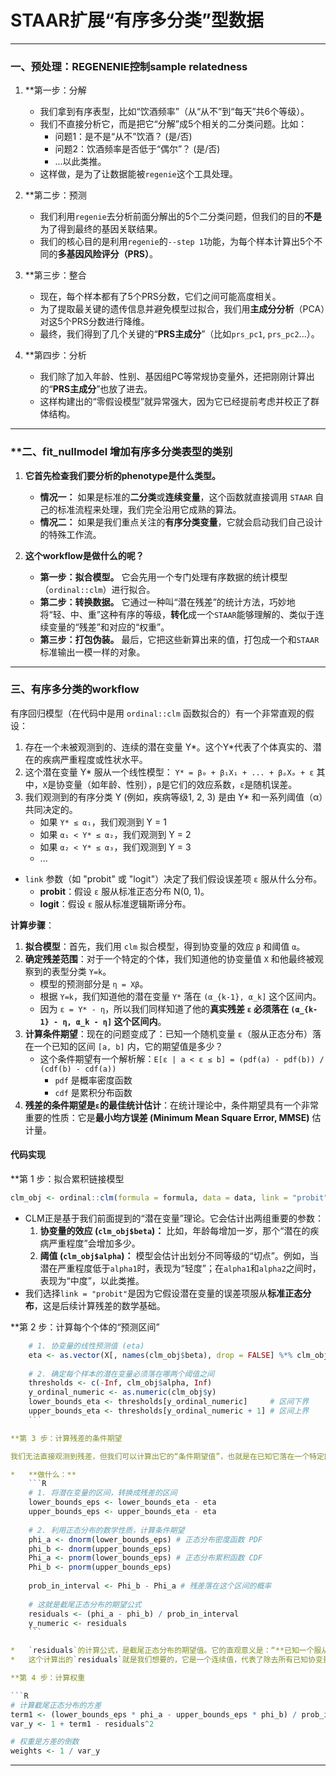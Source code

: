 # STAAR扩展“有序多分类”型数据

---
### 一、预处理：REGENENIE控制sample relatedness

1.  **第一步：分解 
    *   我们拿到有序表型，比如“饮酒频率”（从“从不”到“每天”共6个等级）。
    *   我们不直接分析它，而是把它“分解”成5个相关的二分类问题。比如：
        *   问题1：是不是“从不”饮酒？ (是/否)
        *   问题2：饮酒频率是否低于“偶尔”？ (是/否)
        *   ...以此类推。
    *   这样做，是为了让数据能被`regenie`这个工具处理。

2.  **第二步：预测
    *   我们利用`regenie`去分析前面分解出的5个二分类问题，但我们的目的**不是**为了得到最终的基因关联结果。
    *   我们的核心目的是利用`regenie`的`--step 1`功能，为每个样本计算出5个不同的**多基因风险评分（PRS）**。

3.  **第三步：整合
    *   现在，每个样本都有了5个PRS分数，它们之间可能高度相关。
    *   为了提取最关键的遗传信息并避免模型过拟合，我们用**主成分分析**（PCA）对这5个PRS分数进行降维。
    *   最终，我们得到了几个关键的“**PRS主成分**”（比如`prs_pc1`, `prs_pc2`...）。

4.  **第四步：分析
    *   我们除了加入年龄、性别、基因组PC等常规协变量外，还把刚刚计算出的“**PRS主成分**”也放了进去。
    *   这样构建出的“零假设模型”就异常强大，因为它已经提前考虑并校正了群体结构。

---
### **二、fit_nullmodel 增加有序多分类表型的类别

1.  **它首先检查我们要分析的phenotype是什么类型。**
    *   **情况一：** 如果是标准的**二分类**或**连续变量**，这个函数就直接调用 `STAAR` 自己的标准流程来处理，我们完全沿用它成熟的算法。
    *   **情况二：** 如果是我们重点关注的**有序分类变量**，它就会启动我们自己设计的特殊工作流。

2.  **这个workflow是做什么的呢？**
    *   **第一步：拟合模型。** 它会先用一个专门处理有序数据的统计模型（`ordinal::clm`）进行拟合。
    *   **第二步：转换数据。** 它通过一种叫“潜在残差”的统计方法，巧妙地将“轻、中、重”这种有序的等级，**转化**成一个`STAAR`能够理解的、类似于连续变量的“残差”和对应的“权重”。
    *   **第三步：打包伪装。** 最后，它把这些新算出来的值，打包成一个和`STAAR`标准输出一模一样的对象。

---
### 三、有序多分类的workflow

有序回归模型（在代码中是用 `ordinal::clm` 函数拟合的）有一个非常直观的假设：

1.  存在一个未被观测到的、连续的潜在变量 Y*。这个Y*代表了个体真实的、潜在的疾病严重程度或性状水平。
2.  这个潜在变量 Y* 服从一个线性模型：
    `Y* = β₀ + β₁X₁ + ... + βₚXₚ + ε`
    其中，`X`是协变量（如年龄、性别），`β`是它们的效应系数，`ε`是随机误差。
3.  我们观测到的有序分类 Y (例如，疾病等级1, 2, 3) 是由 Y* 和一系列阈值（α）共同决定的。
    *   如果 `Y* ≤ α₁`，我们观测到 Y = 1
    *   如果 `α₁ < Y* ≤ α₂`，我们观测到 Y = 2
    *   如果 `α₂ < Y* ≤ α₃`，我们观测到 Y = 3
    *   ...
*   `link` 参数（如 "probit" 或 "logit"）决定了我们假设误差项 `ε` 服从什么分布。
    *   **probit**：假设 `ε` 服从标准正态分布 N(0, 1)。
    *   **logit**：假设 `ε` 服从标准逻辑斯谛分布。

**计算步骤**：
1.  **拟合模型**：首先，我们用 `clm` 拟合模型，得到协变量的效应 `β` 和阈值 `α`。
2.  **确定残差范围**：对于一个特定的个体，我们知道他的协变量值 `X` 和他最终被观察到的表型分类 `Y=k`。
    *   模型的预测部分是 `η = Xβ`。
    *   根据 `Y=k`，我们知道他的潜在变量 `Y*` 落在 `(α_{k-1}, α_k]` 这个区间内。
    *   因为 `ε = Y* - η`，所以我们同样知道了他的**真实残差 `ε` 必须落在 `(α_{k-1} - η, α_k - η]` 这个区间内**。
3.  **计算条件期望**：现在的问题变成了：已知一个随机变量 `ε`（服从正态分布）落在一个已知的区间 `[a, b]` 内，它的期望值是多少？
    *   这个条件期望有一个解析解：`E[ε | a < ε ≤ b] = (pdf(a) - pdf(b)) / (cdf(b) - cdf(a))`
        *   `pdf` 是概率密度函数
        *   `cdf` 是累积分布函数
4.  **残差的条件期望是`ε`的最佳统计估计**：在统计理论中，条件期望具有一个非常重要的性质：它是**最小均方误差 (Minimum Mean Square Error, MMSE)** 估计量。

#### 代码实现

**第 1 步：拟合累积链接模型

```R
clm_obj <- ordinal::clm(formula = formula, data = data, link = "probit", ...)
```

*   CLM正是基于我们前面提到的“潜在变量”理论。它会估计出两组重要的参数：
	1.  **协变量的效应 (`clm_obj$beta`)：** 比如，年龄每增加一岁，那个“潜在的疾病严重程度”会增加多少。
	2.  **阈值 (`clm_obj$alpha`)：** 模型会估计出划分不同等级的“切点”。例如，当潜在严重程度低于`alpha1`时，表现为“轻度”；在`alpha1`和`alpha2`之间时，表现为“中度”，以此类推。
*   我们选择`link = "probit"`是因为它假设潜在变量的误差项服从**标准正态分布**，这是后续计算残差的数学基础。

**第 2 步：计算每个个体的“预测区间”

```R
    # 1. 协变量的线性预测值 (eta)
    eta <- as.vector(X[, names(clm_obj$beta), drop = FALSE] %*% clm_obj$beta)
    
    # 2. 确定每个样本的潜在变量必须落在哪两个阈值之间
    thresholds <- c(-Inf, clm_obj$alpha, Inf)
    y_ordinal_numeric <- as.numeric(clm_obj$y)
    lower_bounds_eta <- thresholds[y_ordinal_numeric]     # 区间下界
    upper_bounds_eta <- thresholds[y_ordinal_numeric + 1] # 区间上界
    ```

**第 3 步：计算残差的条件期望

我们无法直接观测到残差，但我们可以计算出它的“条件期望值”，也就是在已知它落在一个特定区间的前提下，对它的最佳猜测。

*   **做什么：**
    ```R
    # 1. 将潜在变量的区间，转换成残差的区间
    lower_bounds_eps <- lower_bounds_eta - eta
    upper_bounds_eps <- upper_bounds_eta - eta
    
    # 2. 利用正态分布的数学性质，计算条件期望
    phi_a <- dnorm(lower_bounds_eps) # 正态分布密度函数 PDF
    phi_b <- dnorm(upper_bounds_eps)
    Phi_a <- pnorm(lower_bounds_eps) # 正态分布累积函数 CDF
    Phi_b <- pnorm(upper_bounds_eps)
    
    prob_in_interval <- Phi_b - Phi_a # 残差落在这个区间的概率
    
    # 这就是截尾正态分布的期望公式
    residuals <- (phi_a - phi_b) / prob_in_interval 
    y_numeric <- residuals
    ```

*   `residuals`的计算公式，是截尾正态分布的期望值。它的直观意义是：“**已知一个服从标准正态分布的随机变量（残差）落在了区间 `[a, b]` 内，那么它的期望值是多少？**”
*   这个计算出的`residuals`就是我们想要的，它是一个连续值，代表了除去所有已知协变量影响后，每个样本剩余的、需要用基因来解释的表型信息。

**第 4 步：计算权重

```R
# 计算截尾正态分布的方差
term1 <- (lower_bounds_eps * phi_a - upper_bounds_eps * phi_b) / prob_in_interval
var_y <- 1 + term1 - residuals^2

# 权重是方差的倒数
weights <- 1 / var_y
```

---

